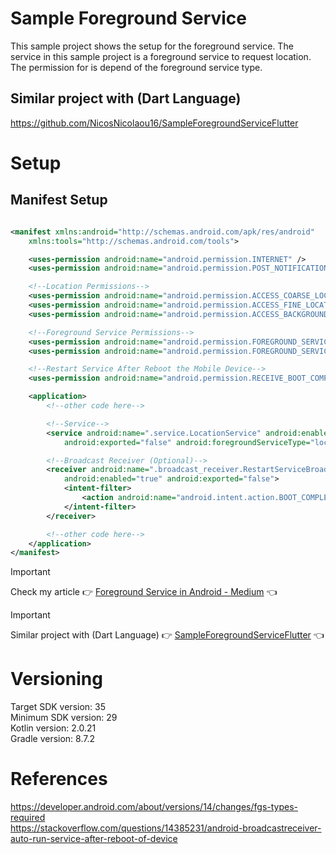 # Sample Foreground Service

This sample project shows the setup for the foreground service. The service in this sample project
is a foreground service to request location.
The permission for <uses-permission android:name="android.permission.FOREGROUND_SERVICE_LOCATION" />
is depend of the foreground service type.

## Similar project with (Dart Language)

https://github.com/NicosNicolaou16/SampleForegroundServiceFlutter <br />

# Setup

## Manifest Setup

```xml

<manifest xmlns:android="http://schemas.android.com/apk/res/android"
    xmlns:tools="http://schemas.android.com/tools">

    <uses-permission android:name="android.permission.INTERNET" />
    <uses-permission android:name="android.permission.POST_NOTIFICATIONS" />

    <!--Location Permissions-->
    <uses-permission android:name="android.permission.ACCESS_COARSE_LOCATION" />
    <uses-permission android:name="android.permission.ACCESS_FINE_LOCATION" />
    <uses-permission android:name="android.permission.ACCESS_BACKGROUND_LOCATION" />

    <!--Foreground Service Permissions-->
    <uses-permission android:name="android.permission.FOREGROUND_SERVICE" />
    <uses-permission android:name="android.permission.FOREGROUND_SERVICE_LOCATION" />

    <!--Restart Service After Reboot the Mobile Device-->
    <uses-permission android:name="android.permission.RECEIVE_BOOT_COMPLETED" />

    <application>
        <!--other code here-->

        <!--Service-->
        <service android:name=".service.LocationService" android:enabled="true"
            android:exported="false" android:foregroundServiceType="location" />

        <!--Broadcast Receiver (Optional)-->
        <receiver android:name=".broadcast_receiver.RestartServiceBroadcastReceiver"
            android:enabled="true" android:exported="false">
            <intent-filter>
                <action android:name="android.intent.action.BOOT_COMPLETED" />
            </intent-filter>
        </receiver>

        <!--other code here-->
    </application>
</manifest>
```

> [!IMPORTANT]  
> Check my article :point_right: [Foreground Service in Android - Medium](https://medium.com/@nicosnicolaou/foreground-service-in-android-9ff18be69ef6) :point_left: <br />


> [!IMPORTANT]
> Similar project with (Dart Language) :point_right: [SampleForegroundServiceFlutter](https://github.com/NicosNicolaou16/SampleForegroundServiceFlutter) :point_left: <br />

# Versioning

Target SDK version: 35 <br />
Minimum SDK version: 29 <br />
Kotlin version: 2.0.21 <br />
Gradle version: 8.7.2 <br />

# References

https://developer.android.com/about/versions/14/changes/fgs-types-required <br />
https://stackoverflow.com/questions/14385231/android-broadcastreceiver-auto-run-service-after-reboot-of-device <br />